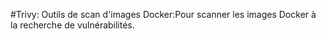 #Trivy:
Outils de scan d'images Docker:Pour scanner les images Docker à la recherche de vulnérabilités.